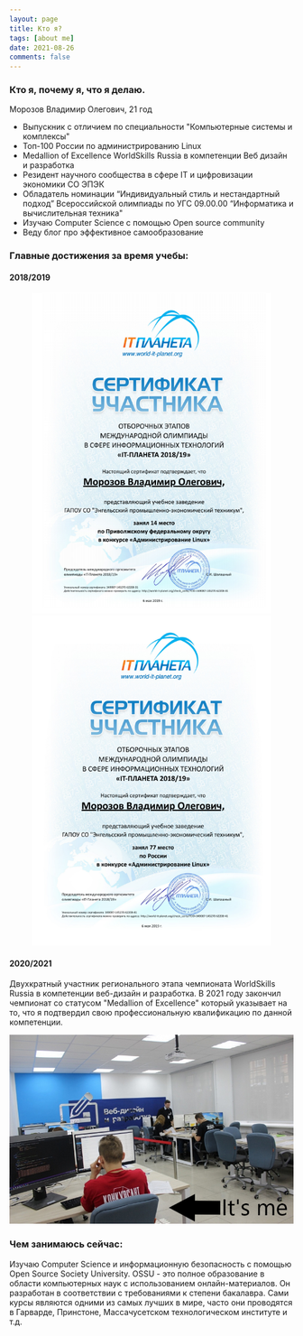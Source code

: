 ```yaml
---
layout: page
title: Кто я?
tags: [about me]
date: 2021-08-26
comments: false
---
```

    
### Кто я, почему я, что я делаю.

Морозов Владимир Олегович, 21 год

* Выпускник с отличием по специальности "Компьютерные системы и комплексы"
* Топ-100 России по администрированию Linux
* Medallion of Excellence WorldSkills Russia в компетенции Веб дизайн и разработка
* Резидент научного сообщества в сфере IT и цифровизации экономики СО ЭПЭК
* Обладатель номинации “Индивидуальный стиль и нестандартный подход” Всероссийской олимпиады по УГС 09.00.00 “Информатика и вычислительная техника"
* Изучаю Computer Science с помощью Open source community
* Веду блог про эффективное самообразование 

### Главные достижения за время учебы:
#### 2018/2019

<figure class="half">
	<img src="/assets/img/linux1.png">
	<img src="/assets/img/linux2.png">
</figure>

#### 2020/2021
Двухкратный участник регионального этапа чемпионата WorldSkills Russia в компетенции веб-дизайн и разработка. 
В 2021 году закончил чемпионат со статусом "Medallion of Excellence" который указывает на то, что я подтвердил свою профессиональную квалификацию по данной компетенции.

![wsr](/assets/img/wsr.png)

### Чем занимаюсь сейчас:
Изучаю Computer Science и информационную безопасность с помощью Open Source Society University. OSSU - это полное образование в области компьютерных наук с использованием онлайн-материалов. Он разработан в соответствии с требованиями к степени бакалавра. Cами курсы являются одними из самых лучших в мире, часто они проводятся в Гарварде, Принстоне, Массачусетском технологическом институте и т.д.
